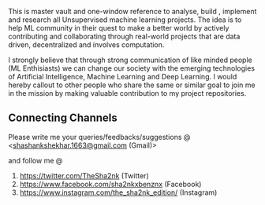 
This is master vault and one-window reference to analyse, build , implement and research all Unsupervised machine learning projects. The idea is to help ML community in their quest to make a better world by actively contributing and collaborating through real-world projects that are data driven, decentralized and involves computation.

I strongly believe that through strong communication of like minded people (ML Enthisiasts) we can change our society with the emerging technologies of Artificial Intelligence, Machine Learning and Deep Learning. I would hereby callout to other people who share the same or similar goal to join me in the mission by making valuable contribution to my project repositories.



## Connecting Channels
Please write me your queries/feedbacks/suggestions @
<shashankshekhar.1663@gmail.com (Gmail)>

and follow me @
1. https://twitter.com/TheSha2nk (Twitter)
2. https://www.facebook.com/sha2nkxbenznx (Facebook)
3. https://www.instagram.com/the_sha2nk_edition/ (Instagram)

